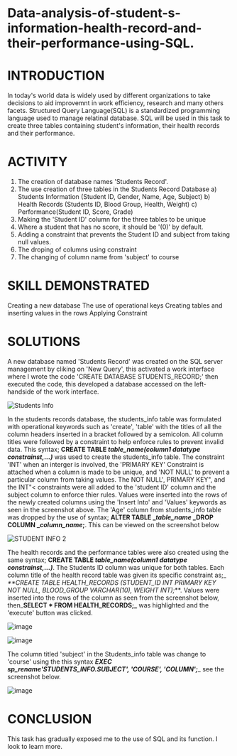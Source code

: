 # Data-analysis-of-student-s-information-health-record-and-their-performance-using-SQL.

# **INTRODUCTION**
In today's world data is widely used by different organizations to take decisions to aid improvemnt in work efficiency, research and many others facets. Structured Query Language(SQL) is a standardized programming language used to manage relatinal database. SQL will be used in this task to create three tables containing student's information, their health records and their performance.

# **ACTIVITY**
1. The creation of database names 'Students Record'.
2. The use creation of three tables in the Students Record Database
     a) Students Information (Student ID, Gender, Name, Age, Subject)
     b) Health Records (Students ID, Blood Group, Health, Weight)
     c) Performance(Student ID, Score, Grade)
4. Making the 'Student ID' column for the three tables to be unique 
5. Where a student that has no score, it should be '(0)' by default.
6. Adding a constraint that prevents the Student ID and subject from taking null values.
7. The droping of columns using constraint
8. The changing of column name from 'subject' to course

# **SKILL DEMONSTRATED**
Creating a new database
The use of operational keys
Creating tables and inserting values in the rows
Applying Constraint

# SOLUTIONS
A new database named 'Students Record' was created on the SQL server management by cliking on 'New Query', this activated a work interface where I wrote the code 'CREATE DATABASE STUDENTS_RECORD;' then executed the code, this developed a database accessed on the left-handside of the work interface. 

![Students Info](https://github.com/Jessie-Watt/Data-analysis-of-student-s-information-health-record-and-their-performance-using-SQL./assets/140435577/4c97c102-ab9d-458e-9bf1-f6ed374a741d)


In the students records database, the students_info table was formulated with operational keywords such as 'create', 'table' with the titles of all the column headers inserted in a bracket followed by a semicolon. All column titles were followed by a constraint to help enforce rules to prevent invalid data. This syntax; **CREATE TABLE _table_name(column1 datatype constrainst,...)_** was used to create the students_info table. The constraint 'INT' when an interger is involved, the 'PRIMARY KEY' Constraint is attached when a column is made to be unique, and 'NOT NULL' to prevent a particular column from taking values. The NOT NULL', PRIMARY KEY", and the INT"< constraints were all added to the 'student ID' column and the subject column to enforce thier rules. Values were inserted into the rows of the newly created columns using the 'Insert Into' and 'Values' keywords as seen in the screenshot above. The 'Age' column from students_info table was dropped by the use of syntax; **ALTER TABLE __table_name_ _DROP COLUMN __column_name_;**. This can be viewed on the screenshot below


![STUDENT INFO 2](https://github.com/Jessie-Watt/Data-analysis-of-student-s-information-health-record-and-their-performance-using-SQL./assets/140435577/9bb5c574-91cf-49a9-a5e6-494a74165ef8)

The health records and the performance tables were also created using the same syntax; **CREATE TABLE _table_name(column1 datatype constrainst,...)_**. The Students ID column was unique for both tables. Each column title of the health record table was given its specific constraint as;_ _**CREATE TABLE_ _HEALTH_RECORDS (STUDENT_ID INT PRIMARY KEY NOT NULL, BLOOD_GROUP VARCHAR(10), WEIGHT INT);_**. Values were inserted into the rows of the column as seen from the screenshot below, then_**SELECT * FROM HEALTH_RECORDS;_** was highlighted and the 'execute' button was clicked.

![image](https://github.com/Jessie-Watt/Data-analysis-of-student-s-information-health-record-and-their-performance-using-SQL./assets/140435577/bef1990f-20ef-462b-bdcd-8e0a74abff8e)

![image](https://github.com/Jessie-Watt/Data-analysis-of-student-s-information-health-record-and-their-performance-using-SQL./assets/140435577/0f19b192-5d51-411a-9838-ed58d4d08d90)
 
The column titled 'subject' in the Students_info table was change to 'course' using the this syntax _**EXEC sp_rename'STUDENTS_INFO.SUBJECT', 'COURSE', 'COLUMN';**__ see the screenshot below.

![image](https://github.com/Jessie-Watt/Data-analysis-of-student-s-information-health-record-and-their-performance-using-SQL./assets/140435577/754acb72-71a7-430b-bb1d-8473252aefbf)

# CONCLUSION
This task has gradually exposed me to the use of SQL and its function. I look to learn more.      
